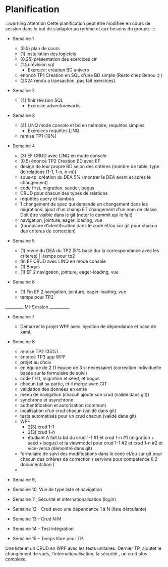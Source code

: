 
# Planification

:::warning Attention
Cette planification peut être modifiée en cours de session dans le but de s’adapter au rythme et aux besoins du groupe.
:::


* Semaine 1
  * (0.5)  plan de cours  
  * (1)    installation des logiciels
  * (0.25) présentation des exercices c#
  * (1.5)  révision sql 
    * Exercice: création BD univers
  * énoncé TP1 Création en SQL d'une BD simple (Resto chez Benou :) )
  * (2024 rendu a transaction, pas fait exercices)
   
* Semaine 2
  * (4)    finir révision SQL
    * Exercice adventureworks

* Semaine 3
  * (4) LINQ mode console et bd en mémoire, requêtes simples
    * Exercices requêtes LINQ
  * remise TP1 (10%)

* Semaine 4
  * (3) EF CRUD avec LINQ en mode console
  * (0.5) énoncé TP2 Création BD avec EF 
  <!--  -->
    * design de leur propre BD selon des critères (nombre de table, type de relations (1-1, 1-n, n-m))
    * sous-tp: création du DEA 5% (montrer le DEA avant et après le changement)
    * code first, migration, seeder, bogus
    * CRUD pour chacun des types de relations
    * requêtes query et lambda
    * 1 changement de spec qui demande un changement dans les migrations: ajout d'un champ ET changement d'un nom de classe. Doit être visible dans le git (noter le commit qui le fait)
    * navigation, jointure, eager_loading, vue
    * (formulaire d'identification dans le code et/ou sur git pour chacun des critères de correction)
  <!-- -->
* Semaine 5
  * (1) revue du DEA du TP2 (5% basé dur la correspondance avec les critères) || temps pour tp2 
  * fin EF CRUD avec LINQ en mode console   
  * (1) Bogus
  * (1) EF 2 navigation, jointure, eager-loading, vue

* Semaine 6
  * (1) Fin EF 2 navigation, jointure, eager-loading, vue
  * temps pour TP2
  
_________ MI-Session __________


* Semaine 7
  * Démarrer le projet WPF avec injection de dépendance et base de xaml. 
  
* Semaine 8
  * remise TP2 (35%)
  * énoncé TP3 app WPF
  <!-- -->
    * projet au choix 
    * en équipe de 2 (1 équipe de 3 si nécessaire) (correction individuelle basée sur le formulaire de suivi)
    * code first, migration et seed, et bogus
    * chacun fait sa partie, et il merge avec GIT
    * validation des données en entré
    * menu de navigation (chacun ajoute son crud (validé dans git))
    * synchrone et asynchrone
    * authentification et autorisation (commun)
    * localisation d'un crud chacun (validé dans git)
    * tests automatisés pour un crud chacun (validé dans git)
    * WPF
      * 2(3) crud 1-1 
      * 2(3) crud 1-n
      * étudiant A fait la bd du crud 1-1 #1 et crud 1-n #1 (migration + seed + bogus) et la viewmodel pour crud 1-1 #2 et crud 1-n #2 et vice-versa (démontré dans git)
    * formulaire de suivi des modifications dans le code et/ou sur git pour chacun des critères de correction ( servivra pour compétence 8.2 documentation )
    * 
  
  
  <!-- -->

* Semaine 9, 

* Semaine 10, Vue de type liste et navigation

* Semaine 11, Sécurité et internationalisation (login)

* Semaine 12 - Crud avec une dépendance 1 à N (liste déroulante)

* Semaine 13 - Crud N:M

* Semaine 14 - Test intégration

* Semaine 15 - Temps libre pour TP. 



Une liste et un CRUD en WPF avec les tests unitaires. Dernier TP, ajoutet le changement de vues, l'internationalisation, la sécurité , un crud plus complexe.


